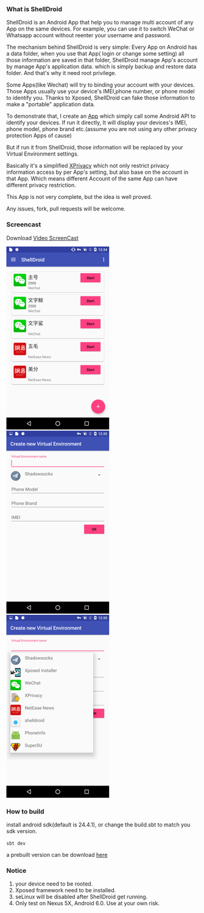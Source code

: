 ### What is ShellDroid

ShellDroid is an Android App that help you to manage multi account of any App on the same devices. For example, you can use it to switch WeChat or Whatsapp account without reenter your username and password.

The mechanism behind ShellDroid is very simple: Every App on Android has a data folder, when you use that App( login or change some setting) all those information are saved in that folder, ShellDroid manage App's account by manage App's application data. which is simply backup and restore data folder. And that's why it need root privilege.

Some Apps(like Wechat) will try to binding your account with your devices. Those Apps usually use your device's IMEI,phone number, or phone model to identify you. Thanks to Xposed, ShellDroid can fake those information to make a "portable" application data.

To demonstrate that, I create an [App](https://github.com/wuhx/phoneinfo) which simply call some Android API to identify your devices.  If run it directly, It will display your devices's IMEI, phone model, phone brand etc.(assume  you are not using any other privacy protection Apps of cause)

But if run it from ShellDroid, those information will be replaced by your Virtual Environment settings.

Basically it's a simplified [XPrivacy](https://github.com/M66B/XPrivacy) which not only restrict privacy information access by per App's setting, but also base on the account in that App.  Which means different Account of the same App can have different privacy restriction.

This App is not very complete, but the idea is well proved.

Any issues, fork, pull requests will be welcome.

### Screencast

Download [Video ScreenCast](screencast/record.mp4?raw=true)


![ScreenCast](screencast/main.png)
![ScreenCast](screencast/new.png)
![ScreenCast](screencast/new1.png)

### How to build

install android sdk(default is 24.4.1),  or change the build.sbt to match you sdk version.

`sbt dev`

a prebuilt version can be download [here](target/android/output/shelldroid-debug.apk?raw=true)

### Notice

1. your device need to be rooted.
2. Xposed framework need to be installed.
3. seLinux will be disabled after ShellDroid get running.
4. Only test on Nexus 5X, Android 6.0. Use at your own risk.
